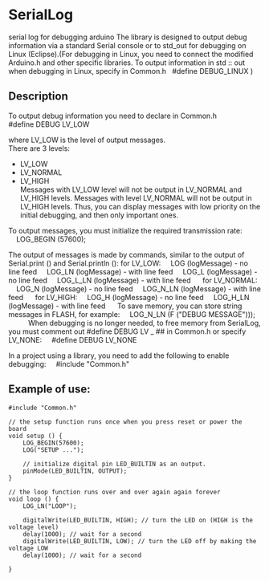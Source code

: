 # SerialLog
serial log for debugging arduino
The library is designed to output debug information via a standard Serial console or to std_out for debugging on Linux (Eclipse).(For debugging in Linux, you need to connect the modified Arduino.h and other specific libraries.
To output information in std :: out when debugging in Linux, specify in Common.h   #define DEBUG_LINUX )

## Description
To output debug information you need to declare in Common.h  
    #define DEBUG LV_LOW

where LV_LOW is the level of output messages.  
There are 3 levels:
- LV_LOW
- LV_NORMAL
- LV_HIGH  
Messages with LV_LOW level will not be output in LV_NORMAL and LV_HIGH levels.
Messages with level LV_NORMAL will not be output in LV_HIGH levels.
Thus, you can display messages with low priority on the initial debugging, and then only important ones.

To output messages, you must initialize the required transmission rate:
    LOG_BEGIN (57600);

The output of messages is made by commands, similar to the output of Serial.print () and Serial.println ():
for LV_LOW:
    LOG (logMessage) - no line feed
    LOG_LN (logMessage) - with line feed
    LOG_L (logMessage) - no line feed
    LOG_L_LN (logMessage) - with line feed
    
for LV_NORMAL:
    LOG_N (logMessage) - no line feed
    LOG_N_LN (logMessage) - with line feed
    
for LV_HIGH:
    LOG_H (logMessage) - no line feed
    LOG_H_LN (logMessage) - with line feed
    
To save memory, you can store string messages in FLASH, for example:
    LOG_N_LN (F ("DEBUG MESSAGE")));
         
When debugging is no longer needed, to free memory from SerialLog, you must comment out #define DEBUG LV _ ## in Common.h
or specify LV_NONE:
    #define DEBUG LV_NONE

In a project using a library, you need to add the following to enable debugging:
    #include "Common.h"

## Example of use:
```
#include "Common.h"

// the setup function runs once when you press reset or power the board
void setup () {
    LOG_BEGIN(57600);
    LOG("SETUP ...");

    // initialize digital pin LED_BUILTIN as an output.
    pinMode(LED_BUILTIN, OUTPUT);
}

// the loop function runs over and over again again forever
void loop () {
    LOG_LN("LOOP");

    digitalWrite(LED_BUILTIN, HIGH); // turn the LED on (HIGH is the voltage level)
    delay(1000); // wait for a second
    digitalWrite(LED_BUILTIN, LOW); // turn the LED off by making the voltage LOW
    delay(1000); // wait for a second

}
```
